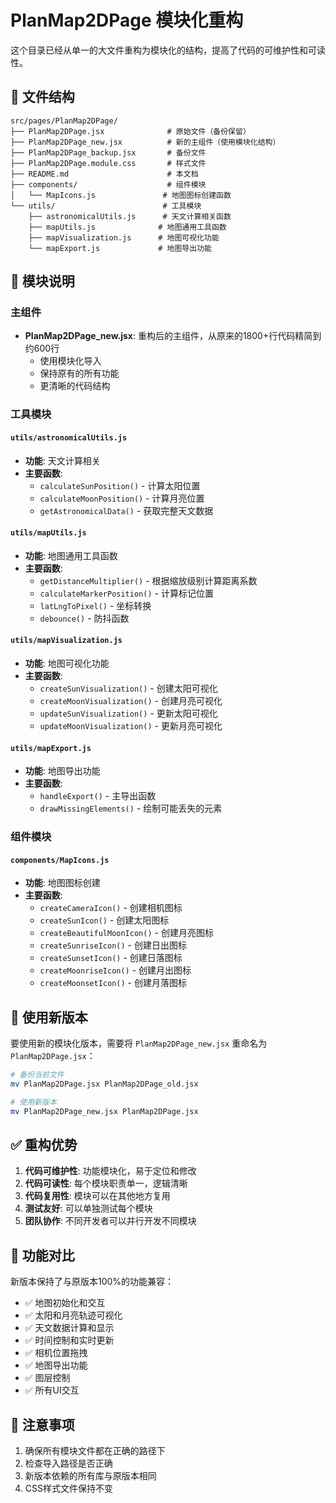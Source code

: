 # PlanMap2DPage 模块化重构

这个目录已经从单一的大文件重构为模块化的结构，提高了代码的可维护性和可读性。

## 📁 文件结构

```
src/pages/PlanMap2DPage/
├── PlanMap2DPage.jsx              # 原始文件（备份保留）
├── PlanMap2DPage_new.jsx          # 新的主组件（使用模块化结构）
├── PlanMap2DPage_backup.jsx       # 备份文件
├── PlanMap2DPage.module.css       # 样式文件
├── README.md                      # 本文档
├── components/                    # 组件模块
│   └── MapIcons.js               # 地图图标创建函数
└── utils/                        # 工具模块
    ├── astronomicalUtils.js      # 天文计算相关函数
    ├── mapUtils.js              # 地图通用工具函数
    ├── mapVisualization.js      # 地图可视化功能
    └── mapExport.js             # 地图导出功能
```

## 🔧 模块说明

### 主组件
- **PlanMap2DPage_new.jsx**: 重构后的主组件，从原来的1800+行代码精简到约600行
  - 使用模块化导入
  - 保持原有的所有功能
  - 更清晰的代码结构

### 工具模块

#### `utils/astronomicalUtils.js`
- **功能**: 天文计算相关
- **主要函数**:
  - `calculateSunPosition()` - 计算太阳位置
  - `calculateMoonPosition()` - 计算月亮位置
  - `getAstronomicalData()` - 获取完整天文数据

#### `utils/mapUtils.js`
- **功能**: 地图通用工具函数
- **主要函数**:
  - `getDistanceMultiplier()` - 根据缩放级别计算距离系数
  - `calculateMarkerPosition()` - 计算标记位置
  - `latLngToPixel()` - 坐标转换
  - `debounce()` - 防抖函数

#### `utils/mapVisualization.js`
- **功能**: 地图可视化功能
- **主要函数**:
  - `createSunVisualization()` - 创建太阳可视化
  - `createMoonVisualization()` - 创建月亮可视化
  - `updateSunVisualization()` - 更新太阳可视化
  - `updateMoonVisualization()` - 更新月亮可视化

#### `utils/mapExport.js`
- **功能**: 地图导出功能
- **主要函数**:
  - `handleExport()` - 主导出函数
  - `drawMissingElements()` - 绘制可能丢失的元素

### 组件模块

#### `components/MapIcons.js`
- **功能**: 地图图标创建
- **主要函数**:
  - `createCameraIcon()` - 创建相机图标
  - `createSunIcon()` - 创建太阳图标
  - `createBeautifulMoonIcon()` - 创建月亮图标
  - `createSunriseIcon()` - 创建日出图标
  - `createSunsetIcon()` - 创建日落图标
  - `createMoonriseIcon()` - 创建月出图标
  - `createMoonsetIcon()` - 创建月落图标

## 🚀 使用新版本

要使用新的模块化版本，需要将 `PlanMap2DPage_new.jsx` 重命名为 `PlanMap2DPage.jsx`：

```bash
# 备份当前文件
mv PlanMap2DPage.jsx PlanMap2DPage_old.jsx

# 使用新版本
mv PlanMap2DPage_new.jsx PlanMap2DPage.jsx
```

## ✅ 重构优势

1. **代码可维护性**: 功能模块化，易于定位和修改
2. **代码可读性**: 每个模块职责单一，逻辑清晰
3. **代码复用性**: 模块可以在其他地方复用
4. **测试友好**: 可以单独测试每个模块
5. **团队协作**: 不同开发者可以并行开发不同模块

## 🔄 功能对比

新版本保持了与原版本100%的功能兼容：

- ✅ 地图初始化和交互
- ✅ 太阳和月亮轨迹可视化
- ✅ 天文数据计算和显示
- ✅ 时间控制和实时更新
- ✅ 相机位置拖拽
- ✅ 地图导出功能
- ✅ 图层控制
- ✅ 所有UI交互

## 📝 注意事项

1. 确保所有模块文件都在正确的路径下
2. 检查导入路径是否正确
3. 新版本依赖的所有库与原版本相同
4. CSS样式文件保持不变 